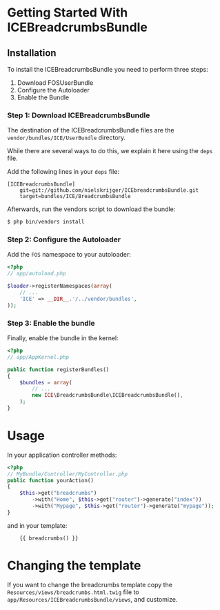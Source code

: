 Getting Started With ICEBreadcrumbsBundle
==================================

## Installation

To install the ICEBreadcrumbsBundle you need to perform three steps:

1. Download FOSUserBundle
2. Configure the Autoloader
3. Enable the Bundle

### Step 1: Download ICEBreadcrumbsBundle

The destination of the ICEBreadcrumbsBundle files are the
`vendor/bundles/ICE/UserBundle` directory.

While there are several ways to do this, we explain it here using the `deps`
file.

Add the following lines in your `deps` file:

```
[ICEBreadcrumbsBundle]
    git=git://github.com/nielskrijger/ICEbreadcrumbsBundle.git
    target=bundles/ICE/BreadcrumbsBundle
```

Afterwards, run the vendors script to download the bundle:

``` bash
$ php bin/vendors install
```

### Step 2: Configure the Autoloader

Add the `FOS` namespace to your autoloader:

``` php
<?php
// app/autoload.php

$loader->registerNamespaces(array(
    // ...
    'ICE' => __DIR__.'/../vendor/bundles',
));
```

### Step 3: Enable the bundle

Finally, enable the bundle in the kernel:

``` php
<?php
// app/AppKernel.php

public function registerBundles()
{
    $bundles = array(
        // ...
        new ICE\BreadcrumbsBundle\ICEBreadcrumbsBundle(),
    );
}
```

Usage
=====

In your application controller methods:

``` php
<?php
// MyBundle/Controller/MyController.php
public function yourAction()
{
    $this->get("breadcrumbs")
        ->with("Home", $this->get("router")->generate("index"))
        ->with("Mypage", $this->get("router")->generate("mypage"));
}
```

and in your template:

```
    {{ breadcrumbs() }}
```

Changing the template
=======================

If you want to change the breadcrumbs template copy the
`Resources/views/breadcrumbs.html.twig` file to
`app/Resources/ICEBreadcrumbsBundle/views`, and customize.